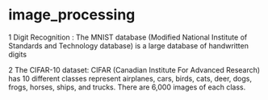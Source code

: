 # image_processing

1 Digit Recognition : The MNIST database (Modified National Institute of Standards and Technology database) is a large database of handwritten digits 

2 The CIFAR-10 dataset: CIFAR (Canadian Institute For Advanced Research) has 10 different classes represent airplanes, cars, birds, cats, deer, dogs, frogs, horses, ships, and trucks. There are 6,000 images of each class.
